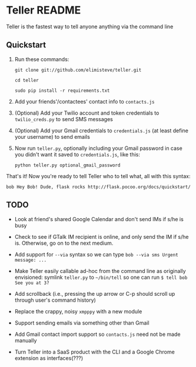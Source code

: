 # Teller README

Teller is the fastest way to tell anyone anything via the command line

## Quickstart

1. Run these commands:

    `git clone git://github.com/elimisteve/teller.git`

    `cd teller`

    `sudo pip install -r requirements.txt`

2. Add your friends'/contactees' contact info to `contacts.js`

3. (Optional) Add your Twilio account and token credentials to
`twilio_creds.py` to send SMS messages

4. (Optional) Add your Gmail credentials to `credentials.js` (at least
define your username) to send emails

5. Now run `teller.py`, optionally including your Gmail password in
case you didn't want it saved to `credentials.js`, like this:

    `python teller.py optional_gmail_password`

That's it! Now you're ready to tell Teller who to tell what, all with
this syntax:

    bob Hey Bob! Dude, flask rocks http://flask.pocoo.org/docs/quickstart/


## TODO

* Look at friend's shared Google Calendar and don't send IMs if s/he
  is busy

* Check to see if GTalk IM recipient is online, and only send the IM
  if s/he is.  Otherwise, go on to the next medium.

* Add support for `--via` syntax so we can type `bob --via sms Urgent
  message: ...`

* Make Teller easily callable ad-hoc from the command line as
  originally envisioned: symlink `teller.py` to `~/bin/tell` so one
  can run `$ tell bob See you at 3?`

* Add scrollback (i.e., pressing the up arrow or C-p should scroll up
  through user's command history)

* Replace the crappy, noisy `xmpppy` with a new module

* Support sending emails via something other than Gmail 

* Add Gmail contact import support so `contacts.js` need not be made
  manually

* Turn Teller into a SaaS product with the CLI and a Google Chrome
  extension as interfaces(???)
